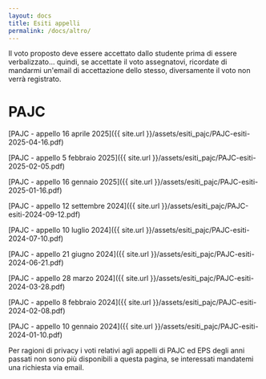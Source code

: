 ```yaml
---
layout: docs
title: Esiti appelli
permalink: /docs/altro/
---
```


<div class="note warning">
  <p>Il voto proposto deve essere accettato dallo studente prima di essere verbalizzato... quindi, se accettate il voto assegnatovi, ricordate di mandarmi un'email di accettazione dello stesso, diversamente il voto non verrà registrato.</p>
</div>

# PAJC
[PAJC - appello 16 aprile 2025]({{ site.url }}/assets/esiti_pajc/PAJC-esiti-2025-04-16.pdf)

[PAJC - appello 5 febbraio 2025]({{ site.url }}/assets/esiti_pajc/PAJC-esiti-2025-02-05.pdf)

[PAJC - appello 16 gennaio 2025]({{ site.url }}/assets/esiti_pajc/PAJC-esiti-2025-01-16.pdf)

[PAJC - appello 12 settembre 2024]({{ site.url }}/assets/esiti_pajc/PAJC-esiti-2024-09-12.pdf)

[PAJC - appello 10 luglio 2024]({{ site.url }}/assets/esiti_pajc/PAJC-esiti-2024-07-10.pdf)

[PAJC - appello 21 giugno 2024]({{ site.url }}/assets/esiti_pajc/PAJC-esiti-2024-06-21.pdf)

[PAJC - appello 28 marzo 2024]({{ site.url }}/assets/esiti_pajc/PAJC-esiti-2024-03-28.pdf)

[PAJC - appello 8 febbraio 2024]({{ site.url }}/assets/esiti_pajc/PAJC-esiti-2024-02-08.pdf)

[PAJC - appello 10 gennaio 2024]({{ site.url }}/assets/esiti_pajc/PAJC-esiti-2024-01-10.pdf)


<div class="note warning">
  <p></p>
  <p>Per ragioni di privacy i voti relativi agli appelli di PAJC ed EPS degli anni passati non sono più disponibili a questa pagina, se interessati mandatemi una richiesta via email.</p>
</div>
